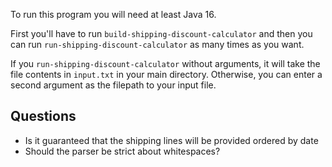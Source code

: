 To run this program you will need at least Java 16.

First you'll have to run `build-shipping-discount-calculator` and then you can run `run-shipping-discount-calculator` as
many times as you want.

If you `run-shipping-discount-calculator` without arguments, it will take the file contents in `input.txt` in your main
directory. Otherwise, you can enter a second argument as the filepath to your input file.

## Questions

* Is it guaranteed that the shipping lines will be provided ordered by date
* Should the parser be strict about whitespaces?

